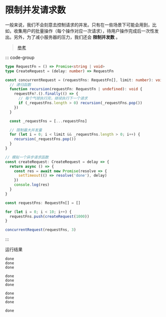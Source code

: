 # 限制并发请求数

一般来说，我们不会刻意去控制请求的并发。只有在一些场景下可能会用到，比如，收集用户的批量操作（每个操作对应一次请求），待用户操作完成后一次性发出。另外，为了减小服务器的压力，我们还会 **限制并发数** 。

> [参考](https://juejin.cn/post/6993296099331014669#heading-8)

::: code-group

```ts [Implement]
type RequestFn = () => Promise<string | void>
type CreateRequest = (delay: number) => RequestFn

const concurrentRequest = (requestFns: RequestFn[], limit: number): void => {
  // 递归函数
  function recursion(requestFn: RequestFn | undefined): void {
    requestFn?.().finally(() => {
      // 每个气球执行完，继续执行下一个请求
      if (_requestFns.length > 0) recursion(_requestFns.pop())
    })
  }

  const _requestFns = [...requestFns]

  // 限制最大并发量
  for (let i = 0; i < limit && _requestFns.length > 0; i++) {
    recursion(_requestFns.pop())
  }
}
```

```ts [Test]
// 模拟一个异步请求函数
const createRequest: CreateRequest = delay => {
  return async () => {
    const res = await new Promise(resolve => {
      setTimeout(() => resolve('done'), delay)
    })
    console.log(res)
  }
}

const requestFns: RequestFn[] = []

for (let i = 0; i < 10; i++) {
  requestFns.push(createRequest(1000))
}

concurrentRequest(requestFns, 3)
```

:::

运行结果

```
done
done
done

done
done
done

done
done
done

done
```
